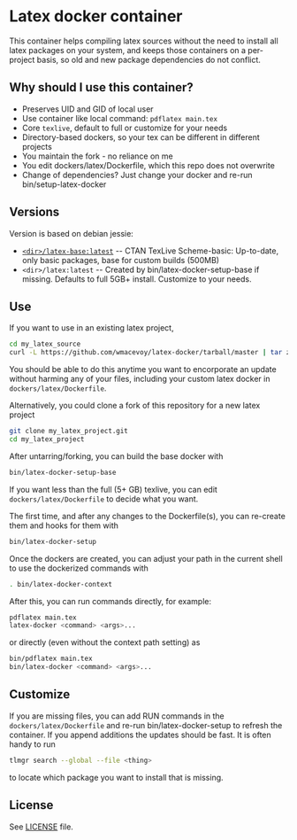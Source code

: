 Latex docker container 
======================

This container helps compiling latex sources without the need to install all latex packages on your system, and keeps those containers
on a per-project basis, so old and new package dependencies do not conflict.

Why should I use this container?
-----
- Preserves UID and GID of local user
- Use container like local command: `pdflatex main.tex`
- Core `texlive`, default to full or customize for your needs
- Directory-based dockers, so your tex can be different in different projects
- You maintain the fork - no reliance on me
- You edit dockers/latex/Dockerfile, which this repo does not overwrite
- Change of dependencies? Just change your docker and re-run bin/setup-latex-docker

Versions
--------
Version is based on debian jessie:

- [`<dir>/latex-base:latest`](dockers/latex-base/Dockerfile)
-- CTAN TexLive Scheme-basic: Up-to-date, only basic packages, base for custom builds (500MB)
- `<dir>/latex:latest`
-- Created by bin/latex-docker-setup-base if missing.  Defaults to full 5GB+ install.  Customize to your needs.

Use
------------

If you want to use in an existing latex project,
```bash
cd my_latex_source
curl -L https://github.com/wmacevoy/latex-docker/tarball/master | tar zx --strip=1 --exclude README.md --exclude LICENSE
```
You should be able to do this anytime you want to encorporate an update without harming any of your files, including your
custom latex docker in `dockers/latex/Dockerfile`.

Alternatively, you could clone a fork of this repository for a new latex project
```bash
git clone my_latex_project.git
cd my_latex_project
```

After untarring/forking, you can build the base docker with
```bash
bin/latex-docker-setup-base
```
If you want less than the full (5+ GB) texlive, you can edit `dockers/latex/Dockerfile` to decide what you want.

The first time, and after any changes to the Dockerfile(s), you can re-create them and hooks for them with
```bash
bin/latex-docker-setup
```

Once the dockers are created, you can adjust your path in the current shell to use the dockerized commands with
```bash
. bin/latex-docker-context
```
After this, you can run commands directly, for example:
```bash
pdflatex main.tex
latex-docker <command> <args>...
```
or directly (even without the context path setting) as
```bash
bin/pdflatex main.tex
bin/latex-docker <command> <args>...
```

Customize
---------

If you are missing files, you can add RUN commands in the `dockers/latex/Dockerfile` and re-run bin/latex-docker-setup to refresh the container.  If you append additions the updates should be fast.  It is often handy to run

```bash
tlmgr search --global --file <thing>
```

to locate which package you want to install that is missing.

License
-------

See [LICENSE](LICENSE) file.
